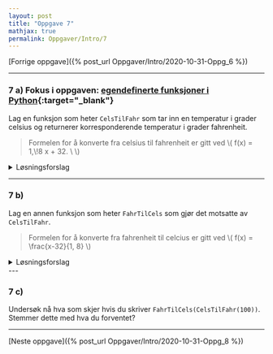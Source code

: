 ```yaml
---
layout: post
title: "Oppgave 7"
mathjax: true
permalink: Oppgaver/Intro/7
---
```


[Forrige oppgave]({% post_url Oppgaver/Intro/2020-10-31-Oppg_6 %})

---

### 7 a) Fokus i oppgaven: [egendefinerte funksjoner i Python](https://www.w3schools.com/python/python_functions.asp){:target="_blank"}

Lag en funksjon som heter ``CelsTilFahr`` som tar inn en temperatur i grader celsius og returnerer korresponderende temperatur i grader fahrenheit.
> Formelen for å konverte fra celsius til fahrenheit er gitt ved \\( f(x) = 1,\\!8 x + 32. \ \\) 

<details>
<summary>Løsningsforslag</summary>
<p>
{% highlight python  linenos %}
def CelsTilFahr(x):
    return 1.8*x + 32                                                                      
{% endhighlight %}

</p>
</details>

---

### 7 b)

Lag en annen funksjon som heter ``FahrTilCels`` som gjør det motsatte av ``CelsTilFahr``. 

> Formelen for å konverte fra fahrenheit til celcius er gitt ved  \\( f(x) = \\frac{x-32}{1, 8} \\)


<details>
<summary>Løsningsforslag</summary>
<p>
{% highlight python  linenos %}
def FahrTilCels(x):
    return (x-32)/1.8                                                                      
{% endhighlight %}

</p>
</details>
---

### 7 c)

Undersøk nå hva som skjer hvis du skriver ``FahrTilCels(CelsTilFahr(100))``. Stemmer dette med hva du forventet?

---

[Neste oppgave]({% post_url Oppgaver/Intro/2020-10-31-Oppg_8 %})